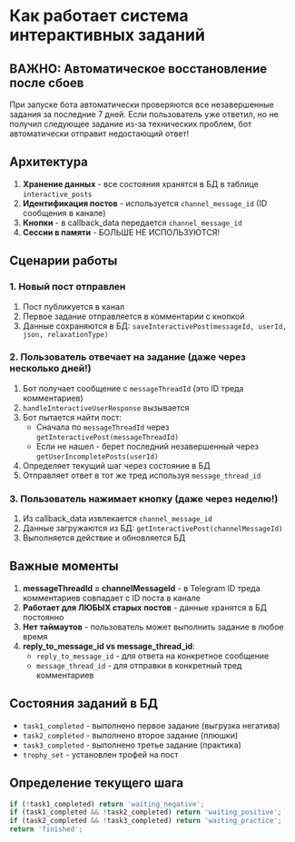 # Как работает система интерактивных заданий

## ВАЖНО: Автоматическое восстановление после сбоев

При запуске бота автоматически проверяются все незавершенные задания за последние 7 дней. Если пользователь уже ответил, но не получил следующее задание из-за технических проблем, бот автоматически отправит недостающий ответ!

## Архитектура

1. **Хранение данных** - все состояния хранятся в БД в таблице `interactive_posts`
2. **Идентификация постов** - используется `channel_message_id` (ID сообщения в канале)
3. **Кнопки** - в callback_data передается `channel_message_id`
4. **Сессии в памяти** - БОЛЬШЕ НЕ ИСПОЛЬЗУЮТСЯ!

## Сценарии работы

### 1. Новый пост отправлен
1. Пост публикуется в канал
2. Первое задание отправляется в комментарии с кнопкой
3. Данные сохраняются в БД: `saveInteractivePost(messageId, userId, json, relaxationType)`

### 2. Пользователь отвечает на задание (даже через несколько дней!)
1. Бот получает сообщение с `messageThreadId` (это ID треда комментариев)
2. `handleInteractiveUserResponse` вызывается
3. Бот пытается найти пост:
   - Сначала по `messageThreadId` через `getInteractivePost(messageThreadId)`
   - Если не нашел - берет последний незавершенный через `getUserIncompletePosts(userId)`
4. Определяет текущий шаг через состояние в БД
5. Отправляет ответ в тот же тред используя `message_thread_id`

### 3. Пользователь нажимает кнопку (даже через неделю!)
1. Из callback_data извлекается `channel_message_id`
2. Данные загружаются из БД: `getInteractivePost(channelMessageId)`
3. Выполняется действие и обновляется БД

## Важные моменты

1. **messageThreadId = channelMessageId** - в Telegram ID треда комментариев совпадает с ID поста в канале
2. **Работает для ЛЮБЫХ старых постов** - данные хранятся в БД постоянно
3. **Нет таймаутов** - пользователь может выполнить задание в любое время
4. **reply_to_message_id vs message_thread_id**:
   - `reply_to_message_id` - для ответа на конкретное сообщение
   - `message_thread_id` - для отправки в конкретный тред комментариев

## Состояния заданий в БД

- `task1_completed` - выполнено первое задание (выгрузка негатива)
- `task2_completed` - выполнено второе задание (плюшки)
- `task3_completed` - выполнено третье задание (практика)
- `trophy_set` - установлен трофей на пост

## Определение текущего шага

```typescript
if (!task1_completed) return 'waiting_negative';
if (task1_completed && !task2_completed) return 'waiting_positive';
if (task2_completed && !task3_completed) return 'waiting_practice';
return 'finished';
```